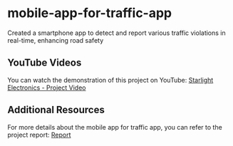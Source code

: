 # mobile-app-for-traffic-app
Created a smartphone app to detect and report various traffic violations in real-time, enhancing road safety

## YouTube Videos

You can watch the demonstration of this project on YouTube: [Starlight Electronics - Project Video](https://youtu.be/4hm8MkynV9Q)

## Additional Resources

For more details about the mobile app for traffic app, you can refer to the project report: [Report](report.pdf)

